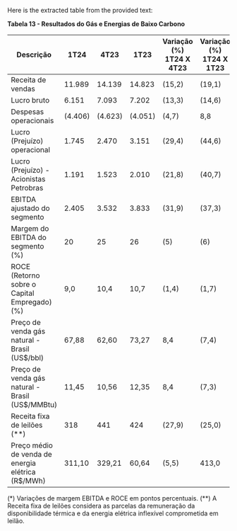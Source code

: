 Here is the extracted table from the provided text:

**Tabela 13 - Resultados do Gás e Energias de Baixo Carbono**

| Descrição                                                                 | 1T24    | 4T23    | 1T23    | Variação (%) 1T24 X 4T23 | Variação (%) 1T24 X 1T23 |
|---------------------------------------------------------------------------|---------|---------|---------|--------------------------|--------------------------|
| Receita de vendas                                                         | 11.989  | 14.139  | 14.823  | (15,2)                   | (19,1)                   |
| Lucro bruto                                                                | 6.151   | 7.093   | 7.202   | (13,3)                   | (14,6)                   |
| Despesas operacionais                                                     | (4.406) | (4.623) | (4.051) | (4,7)                    | 8,8                      |
| Lucro (Prejuízo) operacional                                             | 1.745   | 2.470   | 3.151   | (29,4)                   | (44,6)                   |
| Lucro (Prejuízo) - Acionistas Petrobras                                  | 1.191   | 1.523   | 2.010   | (21,8)                   | (40,7)                   |
| EBITDA ajustado do segmento                                              | 2.405   | 3.532   | 3.833   | (31,9)                   | (37,3)                   |
| Margem do EBITDA do segmento (%)                                          | 20      | 25      | 26      | (5)                      | (6)                      |
| ROCE (Retorno sobre o Capital Empregado) (%)                             | 9,0     | 10,4    | 10,7    | (1,4)                    | (1,7)                    |
| Preço de venda gás natural - Brasil (US$/bbl)                            | 67,88   | 62,60   | 73,27   | 8,4                      | (7,4)                    |
| Preço de venda gás natural - Brasil (US$/MMBtu)                          | 11,45   | 10,56   | 12,35   | 8,4                      | (7,3)                    |
| Receita fixa de leilões (**)                                            | 318     | 441     | 424     | (27,9)                   | (25,0)                   |
| Preço médio de venda de energia elétrica (R$/MWh)                       | 311,10  | 329,21  | 60,64   | (5,5)                    | 413,0                    |

(*) Variações de margem EBITDA e ROCE em pontos percentuais.
(**) A Receita fixa de leilões considera as parcelas da remuneração da disponibilidade térmica e da energia elétrica inflexível comprometida em leilão.